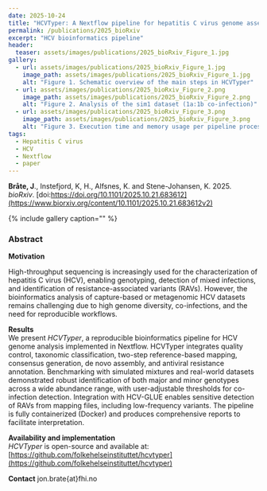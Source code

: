 ```yaml
---
date: 2025-10-24
title: "HCVTyper: A Nextflow pipeline for hepatitis C virus genome assembly, genotyping and antiviral resistance detection"
permalink: /publications/2025_bioRxiv
excerpt: "HCV bioinformatics pipeline"
header:
  teaser: assets/images/publications/2025_bioRxiv_Figure_1.jpg
gallery:
  - url: assets/images/publications/2025_bioRxiv_Figure_1.jpg
    image_path: assets/images/publications/2025_bioRxiv_Figure_1.jpg
    alt: "Figure 1. Schematic overview of the main steps in HCVTyper"
  - url: assets/images/publications/2025_bioRxiv_Figure_2.png
    image_path: assets/images/publications/2025_bioRxiv_Figure_2.png
    alt: "Figure 2. Analysis of the sim1 dataset (1a:1b co-infection)"
  - url: assets/images/publications/2025_bioRxiv_Figure_3.png
    image_path: assets/images/publications/2025_bioRxiv_Figure_3.png
    alt: "Figure 3. Execution time and memory usage per pipeline process"
tags:
  - Hepatitis C virus
  - HCV
  - Nextflow
  - paper
---
```


**Bråte, J**., Instefjord, K, H., Alfsnes, K. and Stene-Johansen, K. 2025. *bioRxiv*. [doi:https://doi.org/10.1101/2025.10.21.683612](https://www.biorxiv.org/content/10.1101/2025.10.21.683612v2)  

{% include gallery caption="" %}


<h3>Abstract</h3>

**Motivation**  

High-throughput sequencing is increasingly used for the characterization of hepatitis C virus (HCV), enabling genotyping, detection of mixed infections, and identification of resistance-associated variants (RAVs). However, the bioinformatics analysis of capture-based or metagenomic HCV datasets remains challenging due to high genome diversity, co-infections, and the need for reproducible workflows.   

**Results**  
We present _HCVTyper_, a reproducible bioinformatics pipeline for HCV genome analysis implemented in Nextflow. HCVTyper integrates quality control, taxonomic classification, two-step reference-based mapping, consensus generation, de novo assembly, and antiviral resistance annotation. Benchmarking with simulated mixtures and real-world datasets demonstrated robust identification of both major and minor genotypes across a wide abundance range, with user-adjustable thresholds for co-infection detection. Integration with HCV-GLUE enables sensitive detection of RAVs from mapping files, including low-frequency variants. The pipeline is fully containerized (Docker) and produces comprehensive reports to facilitate interpretation.   

**Availability and implementation**  
_HCVTyper_ is open-source and available at: [https://github.com/folkehelseinstituttet/hcvtyper](https://github.com/folkehelseinstituttet/hcvtyper)  

**Contact**
jon.brate{at}fhi.no

